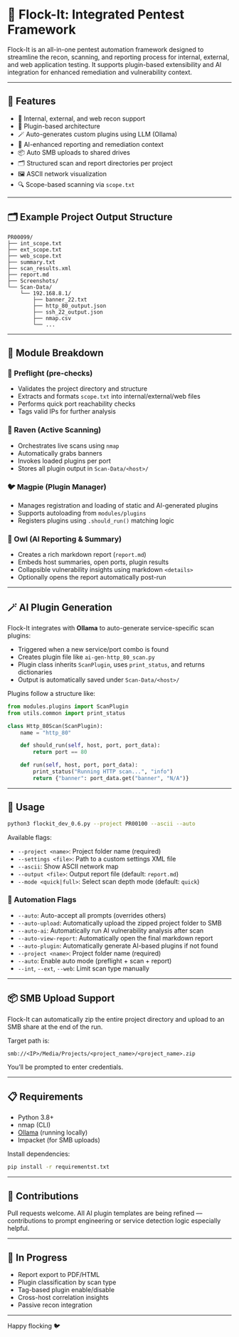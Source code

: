 # 🧰 Flock-It: Integrated Pentest Framework

Flock-It is an all-in-one pentest automation framework designed to streamline the recon, scanning, and reporting process for internal, external, and web application testing. It supports plugin-based extensibility and AI integration for enhanced remediation and vulnerability context.

---

## 🚀 Features

- 🧪 Internal, external, and web recon support
- 🔌 Plugin-based architecture
- 🪄 Auto-generates custom plugins using LLM (Ollama)
- 🧠 AI-enhanced reporting and remediation context
- 📦 Auto SMB uploads to shared drives
- 🗂️ Structured scan and report directories per project
- 🖼️ ASCII network visualization
- 🔍 Scope-based scanning via `scope.txt`

---

## 🗂️ Example Project Output Structure

```
PR00099/
├── int_scope.txt
├── ext_scope.txt
├── web_scope.txt
├── summary.txt
├── scan_results.xml
├── report.md
├── Screenshots/
└── Scan-Data/
    └── 192.168.8.1/
        ├── banner_22.txt
        ├── http_80_output.json
        ├── ssh_22_output.json
        ├── nmap.csv
        └── ...
```

---

## 🧩 Module Breakdown

### 🛫 Preflight (pre-checks)
- Validates the project directory and structure
- Extracts and formats `scope.txt` into internal/external/web files
- Performs quick port reachability checks
- Tags valid IPs for further analysis

### 🦅 Raven (Active Scanning)
- Orchestrates live scans using `nmap`
- Automatically grabs banners
- Invokes loaded plugins per port
- Stores all plugin output in `Scan-Data/<host>/`

### 🐦 Magpie (Plugin Manager)
- Manages registration and loading of static and AI-generated plugins
- Supports autoloading from `modules/plugins`
- Registers plugins using `.should_run()` matching logic

### 🦉 Owl (AI Reporting & Summary)
- Creates a rich markdown report (`report.md`)
- Embeds host summaries, open ports, plugin results
- Collapsible vulnerability insights using markdown `<details>`
- Optionally opens the report automatically post-run

---

## 🪄 AI Plugin Generation

Flock-It integrates with **Ollama** to auto-generate service-specific scan plugins:

- Triggered when a new service/port combo is found
- Creates plugin file like `ai-gen-http_80_scan.py`
- Plugin class inherits `ScanPlugin`, uses `print_status`, and returns dictionaries
- Output is automatically saved under `Scan-Data/<host>/`

Plugins follow a structure like:
```python
from modules.plugins import ScanPlugin
from utils.common import print_status

class Http_80Scan(ScanPlugin):
    name = "http_80"

    def should_run(self, host, port, port_data):
        return port == 80

    def run(self, host, port, port_data):
        print_status("Running HTTP scan...", "info")
        return {"banner": port_data.get("banner", "N/A")}
```

---

## 🔧 Usage

```bash
python3 flockit_dev_0.6.py --project PR00100 --ascii --auto
```

Available flags:
- `--project <name>`: Project folder name (required)
- `--settings <file>`: Path to a custom settings XML file
- `--ascii`: Show ASCII network map
- `--output <file>`: Output report file (default: `report.md`)
- `--mode <quick|full>`: Select scan depth mode (default: `quick`)

### 🧠 Automation Flags
- `--auto`: Auto-accept all prompts (overrides others)
- `--auto-upload`: Automatically upload the zipped project folder to SMB
- `--auto-ai`: Automatically run AI vulnerability analysis after scan
- `--auto-view-report`: Automatically open the final markdown report
- `--auto-plugin`: Automatically generate AI-based plugins if not found
- `--project <name>`: Project folder name (required)
- `--auto`: Enable auto mode (preflight + scan + report)
- `--int`, `--ext`, `--web`: Limit scan type manually

---

## 📦 SMB Upload Support

Flock-It can automatically zip the entire project directory and upload to an SMB share at the end of the run.

Target path is:
```
smb://<IP>/Media/Projects/<project_name>/<project_name>.zip
```
You’ll be prompted to enter credentials.

---

## 📋 Requirements

- Python 3.8+
- nmap (CLI)
- [Ollama](https://ollama.com/) (running locally)
- Impacket (for SMB uploads)

Install dependencies:
```bash
pip install -r requirementst.txt
```

---

## 🤝 Contributions

Pull requests welcome. All AI plugin templates are being refined — contributions to prompt engineering or service detection logic especially helpful.

---

## 🧪 In Progress
- Report export to PDF/HTML
- Plugin classification by scan type
- Tag-based plugin enable/disable
- Cross-host correlation insights
- Passive recon integration

---

Happy flocking 🐦
